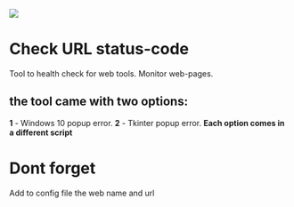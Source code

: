 ![](https://visitor-badge.glitch.me/badge?page_id=Yoas1.check_url_status_code)

# Check URL status-code
Tool to health check for web tools.
Monitor web-pages.


## the tool came with two options:
**1** - Windows 10 popup error.
**2** - Tkinter popup error.
**Each option comes in a different script**


# Dont forget
Add to config file the web name and url 
